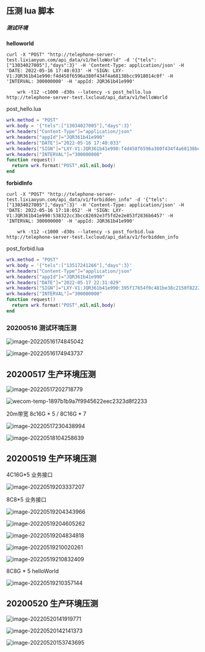 ## 压测 lua 脚本

##### 测试环境

**helloworld**

```shell
curl -X "POST" "http://telephone-server-test.lixiaoyun.com/api_data/v1/helloWorld" -d '{"tels":["13034027005"],"days":3}' -H 'Content-Type: application/json' -H 'DATE: 2022-05-16 17:40:033' -H 'SIGN: LXY-V1:JQR361b41e990:f4d458f6596a380f434f4a68138bcc9918014c0f' -H 'INTERVAL: 300000000' -H 'appId: JQR361b41e990'
```

```shell
	wrk -t12 -c1000 -d30s --latency -s post_hello.lua http://telephone-server-test.lxcloud/api_data/v1/helloWorld
```



post_hello.lua

```lua
wrk.method = "POST"
wrk.body = '{"tels":["13034027005"],"days":3}'
wrk.headers["Content-Type"]="application/json"
wrk.headers["appId"]="JQR361b41e990"
wrk.headers["DATE"]="2022-05-16 17:40:033"
wrk.headers["SIGN"]="LXY-V1:JQR361b41e990:f4d458f6596a380f434f4a68138bcc9918014c0f"
wrk.headers["INTERVAL"]="300000000"
function request()
  return wrk.format("POST",nil,nil,body)
end
```



**forbidInfo**

```shell
curl -X "POST" "http://telephone-server-test.lixiaoyun.com/api_data/v1/forbidden_info" -d '{"tels":["13034027005"],"days":3}' -H 'Content-Type: application/json' -H 'DATE: 2022-05-16 17:18:052' -H 'SIGN: LXY-V1:JQR361b41e990:538322cc3bcc82692e3f5fd2e2e853f2836b6457' -H 'INTERVAL: 300000000' -H 'appId: JQR361b41e990'
```



```shell
	wrk -t12 -c1000 -d30s --latency -s post_forbid.lua http://telephone-server-test.lxcloud/api_data/v1/forbidden_info
```



post_forbid.lua

```lua
wrk.method = "POST"
wrk.body = '{"tels":["13517241266"],"days":3}'
wrk.headers["Content-Type"]="application/json"
wrk.headers["appId"]="JQR361b41e990"
wrk.headers["DATE"]="2022-05-17 22:31:029"
wrk.headers["SIGN"]="LXY-V1:JQR361b41e990:395f17654f0c481be38c2150f8222c43042f3708"
wrk.headers["INTERVAL"]="300000000"
function request()
  return wrk.format("POST",nil,nil,body)
end
```



### 20200516 测试环境压测

![image-20220516174845042](http://blog-shifty.oss-cn-shanghai.aliyuncs.com/uPic/image-20220516174845042.png)

![image-20220516174943737](http://blog-shifty.oss-cn-shanghai.aliyuncs.com/uPic/image-20220516174943737.png)



## 20200517 生产环境压测

![image-20220517202718779](http://blog-shifty.oss-cn-shanghai.aliyuncs.com/uPic/image-20220517202718779.png)

![wecom-temp-1897b1b9a7f9945622eec2323d8f2233](http://blog-shifty.oss-cn-shanghai.aliyuncs.com/uPic/wecom-temp-1897b1b9a7f9945622eec2323d8f2233.png)

20m带宽 8c16G * 5 / 8C16G * 7 

![image-20220517230438994](/Users/shifty/Library/Application%20Support/typora-user-images/image-20220517230438994.png)

![image-20220518104258639](http://blog-shifty.oss-cn-shanghai.aliyuncs.com/uPic/image-20220518104258639.png)



## 20200519 生产环境压测

4C16G*5 业务接口

![image-20220519203337207](http://blog-shifty.oss-cn-shanghai.aliyuncs.com/uPic/image-20220519203337207.png)

8C8*5 业务接口

![image-20220519204343966](http://blog-shifty.oss-cn-shanghai.aliyuncs.com/uPic/image-20220519204343966.png)

![image-20220519204605262](http://blog-shifty.oss-cn-shanghai.aliyuncs.com/uPic/image-20220519204605262.png)

![image-20220519204834818](http://blog-shifty.oss-cn-shanghai.aliyuncs.com/uPic/image-20220519204834818.png)

![image-20220519210020261](http://blog-shifty.oss-cn-shanghai.aliyuncs.com/uPic/image-20220519210020261.png)

![image-20220519210832409](http://blog-shifty.oss-cn-shanghai.aliyuncs.com/uPic/image-20220519210832409.png)

8C8G * 5 helloWorld 

![image-20220519210357144](http://blog-shifty.oss-cn-shanghai.aliyuncs.com/uPic/image-20220519210357144.png)



## 20200520 生产环境压测

![image-20220520141919771](/Users/shifty/Library/Application%20Support/typora-user-images/image-20220520141919771.png)

![image-20220520142141373](/Users/shifty/Library/Application%20Support/typora-user-images/image-20220520142141373.png)

![image-20220520153743695](http://blog-shifty.oss-cn-shanghai.aliyuncs.com/uPic/image-20220520153743695.png)

